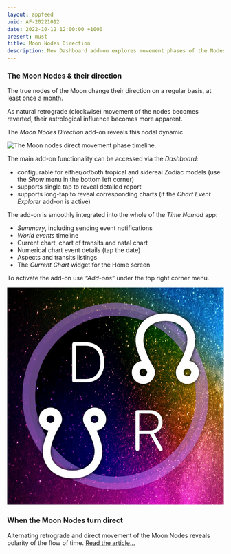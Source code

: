 ```yaml
---
layout: appfeed
uuid: AF-20221012
date: 2022-10-12 12:00:00 +1000
present: must
title: Moon Nodes Direction
description: New Dashboard add-on explores movement phases of the Nodes.
---
```


### The Moon Nodes & their direction

The true nodes of the Moon change their direction on a regular basis, at least once a month. 

As natural retrograde (clockwise) movement of the nodes becomes reverted, their astrological influence becomes more apparent.

The _Moon Nodes Direction_ add-on reveals this nodal dynamic. 

<img loading="lazy" src="/images/docs/moon-nodes-direction-02.jpg" srcset="/images/docs/moon-nodes-direction-02.jpg 1x, /images/docs/moon-nodes-direction-02@2x.jpg 2x" alt="The Moon nodes direct movement phase timeline.">

The main add-on functionality can be accessed via the _Dashboard_:

* configurable for either/or/both tropical and sidereal Zodiac models (use the _Show_ menu in the bottom left corner)
* supports single tap to reveal detailed report
* supports long-tap to reveal corresponding charts (if the _Chart Event Explorer_ add-on is active)

The add-on is smoothly integrated into the whole of the _Time Nomad_ app:

* _Summary_, including sending event notifications
* _World events_ timeline
* Current chart, chart of transits and natal chart
* Numerical chart event details (tap the date)
* Aspects and transits listings
* The _Current Chart_ widget for the Home screen

To activate the add-on use _“Add-ons”_ under the top right corner menu.

<div class="container doc-ref-box">
  <div class="row">
    <div class="col-3">
      <div class="row">
        <img loading="lazy" class="post-icon" src="/images/schema/time-nomad-post-20221013-moon-nodes-direct-1x1.jpg" alt="The Moon nodes movement direction calculator">
      </div>
    </div>
    <div class="col-9">
      <div class="row">
        <h3>When the Moon Nodes turn direct</h3>
        <p>Alternating retrograde and direct movement of the Moon Nodes reveals polarity of the flow of time. <a href="/posts/astrology/philosophy/2022/10/13/when-the-moon-nodes-turn-direct.html">Read the article…</a></p>
      </div>
    </div>
  </div>
</div>
<div class="float-clear"></div>
